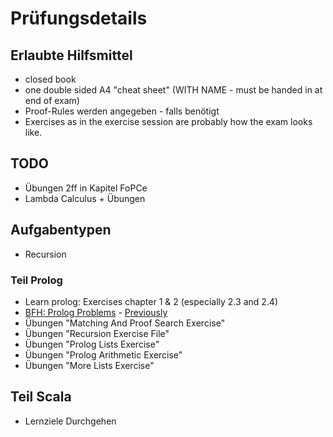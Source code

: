 # Prüfungsdetails


## Erlaubte Hilfsmittel

* closed book
* one double sided A4 "cheat sheet" (WITH NAME - must be handed in at end of exam)
* Proof-Rules werden angegeben - falls benötigt
* Exercises as in the exercise session are probably how the exam looks like.

## TODO
* Übungen 2ff in Kapitel FoPCe
* Lambda Calculus + Übungen

## Aufgabentypen

* Recursion

### Teil Prolog

* Learn prolog: Exercises chapter 1 & 2 (especially 2.3 and 2.4)
* [BFH: Prolog Problems](https://sites.google.com/site/prologsite/prolog-problems) -  [Previously](http://www.ic.unicamp.br/~meidanis/courses/mc336/2009s2/prolog/problemas/)
* Übungen "Matching And Proof Search Exercise"
* Übungen "Recursion Exercise File"
* Übungen "Prolog Lists Exercise"
* Übungen "Prolog Arithmetic Exercise"
* Übungen "More Lists Exercise"

## Teil Scala
* Lernziele Durchgehen

